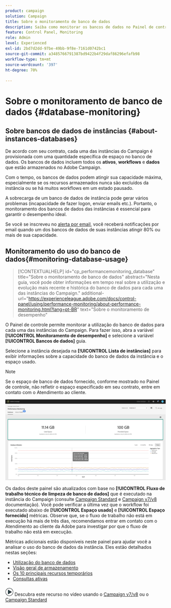 ```yaml
---
product: campaign
solution: Campaign
title: Sobre o monitoramento de banco de dados
description: Saiba como monitorar os bancos de dados no Painel de controle
feature: Control Panel, Monitoring
role: Admin
level: Experienced
exl-id: 2bd7d2dd-97be-49bb-9f8e-7161d0742bc1
source-git-commit: a3485766791387bd9422b4f29daf86296efafb98
workflow-type: tm+mt
source-wordcount: '397'
ht-degree: 70%

---
```


# Sobre o monitoramento de banco de dados {#database-monitoring}

## Sobre bancos de dados de instâncias {#about-instances-databases}

De acordo com seu contrato, cada uma das instâncias do Campaign é provisionada com uma quantidade específica de espaço no banco de dados. Os bancos de dados incluem todos os **ativos**, **workflows** e **dados** que estão armazenados no Adobe Campaign.

Com o tempo, os bancos de dados podem atingir sua capacidade máxima, especialmente se os recursos armazenados nunca são excluídos da instância ou se há muitos workflows em um estado pausado.

A sobrecarga de um banco de dados de instância pode gerar vários problemas (incapacidade de fazer logon, enviar emails etc.). Portanto, o monitoramento dos bancos de dados das instâncias é essencial para garantir o desempenho ideal.

Se você se inscreveu no [alerta por email](../../performance-monitoring/using/email-alerting.md), você receberá notificações por email quando um dos bancos de dados de suas instâncias atingir 80% ou mais de sua capacidade.

## Monitoramento do uso do banco de dados{#monitoring-database-usage}

>[!CONTEXTUALHELP]
>id="cp_performancemonitoring_database"
>title="Sobre o monitoramento de banco de dados"
>abstract="Nesta guia, você pode obter informações em tempo real sobre a utilização e evolução mais recente e histórica do banco de dados para cada uma das instâncias do Campaign."
>additional-url="https://experienceleague.adobe.com/docs/control-panel/using/performance-monitoring/about-performance-monitoring.html?lang=pt-BR" text="Sobre o monitoramento de desempenho"

O Painel de controle permite monitorar a utilização do banco de dados para cada uma das instâncias do Campaign. Para fazer isso, abra a variável **[!UICONTROL Monitoramento de desempenho]** e selecione a variável **[!UICONTROL Bancos de dados]** guia.

Selecione a instância desejada na **[!UICONTROL Lista de instâncias]** para exibir informações sobre a capacidade do banco de dados da instância e o espaço usado.

>[!NOTE]
>
>Se o espaço de banco de dados fornecido, conforme mostrado no Painel de controle, não refletir o espaço especificado em seu contrato, entre em contato com o Atendimento ao cliente.

![](assets/databases_dashboard.png)

Os dados deste painel são atualizados com base no **[!UICONTROL Fluxo de trabalho técnico de limpeza de banco de dados]** que é executado na instância do Campaign (consulte [Campaign Standard](https://experienceleague.adobe.com/docs/campaign-standard/using/administrating/application-settings/technical-workflows.html?lang=pt-BR#list-of-technical-workflows) e [Campaign v7/v8](https://experienceleague.adobe.com/docs/campaign-classic/using/monitoring-campaign-classic/data-processing/database-cleanup-workflow.html?lang=pt-BR) documentação). Você pode verificar a última vez que o workflow foi executado abaixo de **[!UICONTROL Espaço usado]** e **[!UICONTROL Espaço fornecido]** métricas. Observe que, se o fluxo de trabalho não está em execução há mais de três dias, recomendamos entrar em contato com o Atendimento ao cliente da Adobe para investigar por que o fluxo de trabalho não está em execução.

Métricas adicionais estão disponíveis neste painel para ajudar você a analisar o uso do banco de dados da instância. Eles estão detalhados nestas seções:

* [Utilização do banco de dados](../../performance-monitoring/using/database-utilization.md)
* [Visão geral de armazenamento](../../performance-monitoring/using/database-storage-overview.md)
* [Os 10 principais recursos temporários](../../performance-monitoring/using/database-top-ten-resources.md)
* [Consultas ativas](../../performance-monitoring/using/database-active-queries.md)

![](assets/do-not-localize/how-to-video.png) Descubra este recurso no vídeo usando o [Campaign v7/v8](https://experienceleague.adobe.com/docs/campaign-classic-learn/control-panel/performance-monitoring/monitoring-databases.html?lang=pt-BR#performance-monitoring) ou o [Campaign Standard](https://experienceleague.adobe.com/docs/campaign-standard-learn/control-panel/performance-monitoring/monitoring-databases.html?lang=pt-BR#performance-monitoring)
